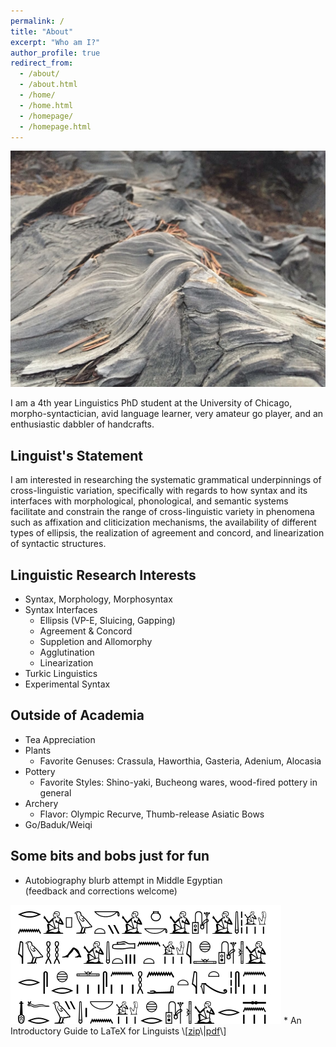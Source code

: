 ```yaml
---
permalink: /
title: "About"
excerpt: "Who am I?"
author_profile: true
redirect_from: 
  - /about/
  - /about.html
  - /home/
  - /home.html
  - /homepage/
  - /homepage.html
---
```


<img src="/images/redwood.JPG" alt="burnt redwood trunk" width="750"/>

I am a 4th year Linguistics PhD student at the University of Chicago, morpho-syntactician, avid language learner, very amateur go player, and an enthusiastic dabbler of handcrafts.

## Linguist's Statement
I am interested in researching the systematic grammatical underpinnings of cross-linguistic variation, specifically with regards to how syntax and its interfaces with morphological, phonological, and semantic systems facilitate and constrain the range of cross-linguistic variety in phenomena such as affixation and cliticization mechanisms, the availability of different types of ellipsis, the realization of agreement and concord, and linearization of syntactic structures.

## Linguistic Research Interests 
* Syntax, Morphology, Morphosyntax
* Syntax Interfaces
	* Ellipsis (VP-E, Sluicing, Gapping)
	* Agreement & Concord
	* Suppletion and Allomorphy
	* Agglutination
	* Linearization
* Turkic Linguistics
* Experimental Syntax

## Outside of Academia
* Tea Appreciation
* Plants
	* Favorite Genuses: Crassula, Haworthia, Gasteria, Adenium, Alocasia
* Pottery
	* Favorite Styles: Shino-yaki, Bucheong wares, wood-fired pottery in general
* Archery
	* Flavor: Olympic Recurve, Thumb-release Asiatic Bows
* Go/Baduk/Weiqi


## Some bits and bobs just for fun
* Autobiography blurb attempt in Middle Egyptian\
(feedback and corrections welcome)
<img src="/images/egyptian_short_bio_2022NOV.jpeg" alt="short bio in Middle Egyptian"/>
* An Introductory Guide to LaTeX for Linguists \[<a href="/files/LaTeX_for_Linguists_20211123.zip">zip</a>\|<a href="/files/LaTeX_for_Linguists_20211123.pdf">pdf</a>\]